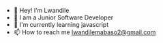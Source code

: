- 👋 Hey! I’m Lwandile
- 👀 I am a Junior Software Developer
- 🌱 I'm currently learning javascript
- 📫 How to reach me lwandilemabaso2@gmail.com

<!---
Lwandilemabaso/Lwandilemabaso is a ✨ special ✨ repository because its `README.md` (this file) appears on your GitHub profile.
You can click the Preview link to take a look at your changes.
--->
